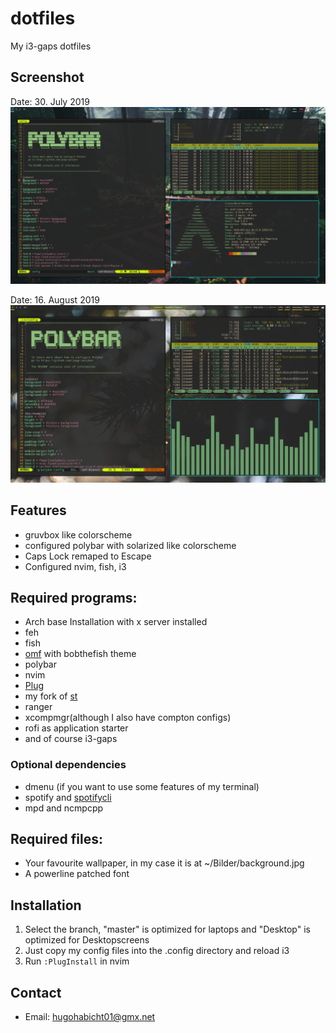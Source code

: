 # dotfiles
My i3-gaps dotfiles

## Screenshot
Date: 30. July 2019
![Screenshot](https://github.com/hugohabicht01/dotfiles/blob/master/Screenshot_30_July_2019.png)

Date: 16. August 2019
![Screenshot](https://github.com/hugohabicht01/dotfiles/blob/master/Screenshot_16_Aug_2019.png)

## Features
* gruvbox like colorscheme
* configured polybar with solarized like colorscheme
* Caps Lock remaped to Escape
* Configured nvim, fish, i3

## Required programs:
* Arch base Installation with x server installed
* feh
* fish
* [omf](https://github.com/oh-my-fish/oh-my-fish) with bobthefish theme
* polybar
* nvim
* [Plug](https://github.com/junegunn/vim-plug)
* my fork of [st](https://github/hugohabicht01/st)
* ranger
* xcompmgr(although  I also have compton configs)
* rofi as application starter
* and of course i3-gaps
### Optional dependencies
* dmenu (if you want to use some features of my terminal)
* spotify and [spotifycli](https://github.com/pwittchen/spotify-cli-linux)
* mpd and ncmpcpp

## Required files:
* Your favourite wallpaper, in my case it is at ~/Bilder/background.jpg
* A powerline patched font

## Installation
1. Select the branch, "master" is optimized for laptops and "Desktop" is optimized for Desktopscreens
2. Just copy my config files into the .config  directory and reload i3
3. Run `:PlugInstall` in nvim

## Contact
* Email: hugohabicht01@gmx.net
